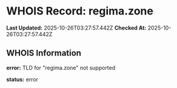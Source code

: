 # WHOIS Record: regima.zone

**Last Updated:** 2025-10-26T03:27:57.442Z
**Checked At:** 2025-10-26T03:27:57.442Z

## WHOIS Information

**error:** TLD for "regima.zone" not supported

**status:** error

